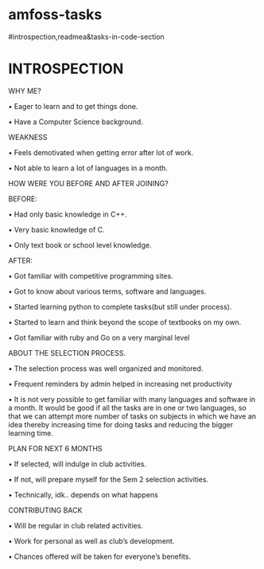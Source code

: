 # amfoss-tasks
#introspection,readmea&tasks-in-code-section

# INTROSPECTION

 WHY ME?
 
 
•	Eager to learn and to get things done.

•	Have a Computer Science background.

WEAKNESS


•	Feels demotivated when getting error after lot of work.

•	Not able to learn a lot of languages in a month.

HOW WERE YOU BEFORE AND AFTER JOINING?

 BEFORE:
 
 
•	Had only basic knowledge in C++.

•	Very basic knowledge of C.

•	Only text book or school level knowledge.

AFTER:


•	Got familiar with competitive programming sites.

•	Got to know about various terms, software and languages.

•	Started learning python to complete tasks(but still under process).

•	Started to learn and think beyond the scope of textbooks on my own.

•	Got familiar with ruby and Go on a very marginal level

ABOUT THE SELECTION PROCESS.


•	The selection process was well organized and monitored.

•	Frequent reminders by admin helped in increasing net productivity

•	It is not very possible to get familiar with many languages and software in a month. It would be good if all the tasks are in one or 
  two languages, so that we can attempt more number of tasks on subjects in which we have an idea thereby increasing time for doing       tasks and reducing the bigger learning time.
  
PLAN FOR NEXT 6  MONTHS


•	If selected, will indulge in club activities.

•	If not, will prepare myself for the Sem 2 selection activities.

•	Technically, idk.. depends on what happens

CONTRIBUTING BACK


•	Will be regular in club related activities.

•	Work for personal as well as club’s development.

•	Chances offered will be taken for everyone’s benefits.

